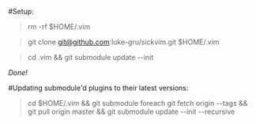 #Setup:

> rm -rf $HOME/.vim

> git clone git@github.com:luke-gru/sickvim.git $HOME/.vim

> cd .vim && git submodule update --init

*Done!*

#Updating submodule'd plugins to their latest versions:

> cd $HOME/.vim && git submodule foreach git fetch origin --tags && git pull origin master && git submodule update --init --recursive
